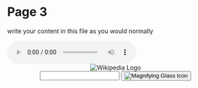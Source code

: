 <h1>Page 3</h1>
<p>write your content in this file as you would normally</p>

<audio controls>
  <source src="https://ollyfafu.github.io/SML5202-2021-Final/audio/hellotest.mp3" type="audio/mpeg">
  Your browser does not support the audio element.
</audio>

<script src="wiki.js"></script>
<header class="searchForm-container">
<img src="https://image.ibb.co/e6vOFQ/wikipedia.png" alt="Wikipedia Logo">
<form class="searchForm">
        <input type="search" class="searchForm-input">
        <button type="submit" class="icon searchIcon">
          <img src="https://image.ibb.co/cpG8zk/search.png" alt="Magnifying Glass Icon">
        </button>
      </form>
</header>
<section class="searchResults"></section>
<script src="wiki.js"></script>


